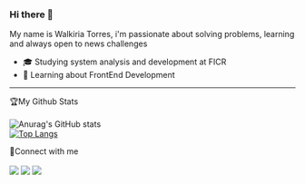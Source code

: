 ### Hi there 👋
My name is Walkiria Torres, i'm passionate about solving problems, learning and always open to news challenges

- 🎓 Studying system analysis and development at FICR
- 💬 Learning about FrontEnd Development
<hr>

🏆My Github Stats<br/><br/>
![Anurag's GitHub stats](https://github-readme-stats.vercel.app/api?username=walkiriatorres&show_icons=true&theme=radical)<br/>
[![Top Langs](https://github-readme-stats.vercel.app/api/top-langs/?username=walkiriatorres&layout=compact&theme=radical)](https://github.com/walkiriatorres/github-readme-stats)<br/>

🤝Connect with me<br/><br/>
[<img src="https://img.shields.io/badge/linkedin-%230077B5.svg?&style=for-the-badge&logo=linkedin&logoColor=white" />](https://www.linkedin.com/in/walkiria-gonçalves/) [<img src = "https://img.shields.io/badge/instagram-%23E4405F.svg?&style=for-the-badge&logo=instagram&logoColor=white">](https://www.instagram.com/walkiria.torres/) [<img src = "https://img.shields.io/badge/facebook-%231877F2.svg?&style=for-the-badge&logo=facebook&logoColor=white">](https://www.facebook.com/walkiriatgoncalves)
<!--
**walkiriatorres/walkiriatorres** is a ✨ _special_ ✨ repository because its `README.md` (this file) appears on your GitHub profile.

Here are some ideas to get you started:

- 🔭 I’m currently working on ...
- 🌱 I’m currently learning ...
- 👯 I’m looking to collaborate on ...
- 🤔 I’m looking for help with ...
- 💬 Ask me about ...
- 📫 How to reach me: ...
- 😄 Pronouns: ...
- ⚡ Fun fact: ...
-->
